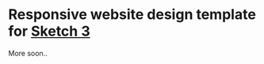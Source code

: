 # Responsive website design template for [Sketch 3](http://bohemiancoding.com/sketch/)

More soon..
